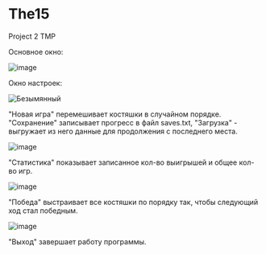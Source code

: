 # The15
Project 2 TMP

Основное окно:

![image](https://user-images.githubusercontent.com/70700432/168344854-a05255dc-0199-4369-8ce5-7b9a8cf36916.png)

Окно настроек:

![Безымянный](https://user-images.githubusercontent.com/70700432/168345081-97bdb8a0-c745-47c6-89b7-61e383ae52eb.png)

"Новая игра" перемешивает костяшки в случайном порядке.
"Сохранение" записывает прогресс в файл saves.txt, "Загрузка" - выгружает из него данные для продолжения с последнего места.

![image](https://user-images.githubusercontent.com/70700432/168345505-2d611730-1e5b-4e68-a0b7-6968ad680ca8.png)

"Статистика" показывает записанное кол-во выигрышей и общее кол-во игр.

![image](https://user-images.githubusercontent.com/70700432/168345747-61d1667f-970a-485d-9ecd-c075d7343894.png)

"Победа" выстраивает все костяшки по порядку так, чтобы следующий ход стал победным.

![image](https://user-images.githubusercontent.com/70700432/168345886-f92a5225-a016-4924-8e7c-5a3344591d74.png)

"Выход" завершает работу программы.
